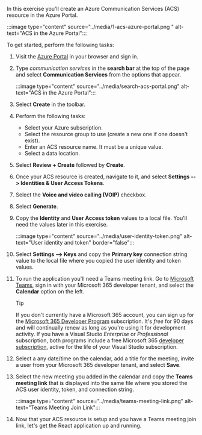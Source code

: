 <!-- markdownlint-disable MD041 -->

In this exercise you'll create an Azure Communication Services (ACS) resource in the Azure Portal.

:::image type="content" source="../media/1-acs-azure-portal.png " alt-text="ACS in the Azure Portal":::

To get started, perform the following tasks:

1. Visit the [Azure Portal](https://portal.azure.com) in your browser and sign in.

1. Type *communication services* in the **search bar** at the top of the page and select **Communication Services** from the options that appear.

    :::image type="content" source="../media/search-acs-portal.png" alt-text="ACS in the Azure Portal":::

1. Select **Create** in the toolbar.

1. Perform the following tasks:
    - Select your Azure subscription.
    - Select the resource group to use (create a new one if one doesn't exist).
    - Enter an ACS resource name. It must be a unique value.
    - Select a data location.

1. Select **Review + Create** followed by **Create**.

1. Once your ACS resource is created, navigate to it, and select **Settings --> Identities & User Access Tokens**.

1. Select the **Voice and video calling (VOIP)** checkbox.

1. Select **Generate**.

1. Copy the **Identity** and **User Access token** values to a local file. You'll need the values later in this exercise.

    :::image type="content" source="../media/user-identity-token.png" alt-text="User identity and token" border="false":::

1. Select **Settings --> Keys** and copy the **Primary key** connection string value to the local file where you copied the user identity and token values.

1. To run the application you'll need a Teams meeting link. Go to [Microsoft Teams](https://teams.microsoft.com), sign in with your Microsoft 365 developer tenant, and select the **Calendar** option on the left.

    > [!TIP]
    > If you don't currently have a Microsoft 365 account, you can sign up for the [Microsoft 365 Developer Program](https://developer.microsoft.com/microsoft-365/dev-program) subscription. It's *free* for 90 days and will continually renew as long as you're using it for development activity. If you have a Visual Studio *Enterprise* or *Professional* subscription, both programs include a free Microsoft 365 [developer subscription](https://aka.ms/MyVisualStudioBenefits), active for the life of your Visual Studio subscription.

1. Select a any date/time on the calendar, add a title for the meeting, invite a user from your Microsoft 365 developer tenant, and select **Save**.

1. Select the new meeting you added in the calendar and copy the **Teams meeting link** that is displayed into the same file where you stored the ACS user identity, token, and connection string.

    :::image type="content" source="../media/teams-meeting-link.png" alt-text="Teams Meeting Join Link":::

1. Now that your ACS resource is setup and you have a Teams meeting join link, let's get the React application up and running.
